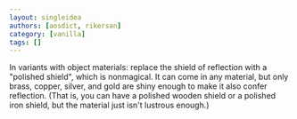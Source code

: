 ```yaml
---
layout: singleidea
authors: [aosdict, rikersan]
category: [vanilla]
tags: []
---
```

In variants with object materials: replace the shield of reflection with a "polished shield", which is nonmagical. It can come in any material, but only brass, copper, silver, and gold are shiny enough to make it also confer reflection. (That is, you can have a polished wooden shield or a polished iron shield, but the material just isn't lustrous enough.)
